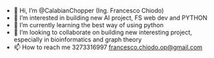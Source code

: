 - 👋 Hi, I’m @CalabianChopper (Ing. Francesco Chiodo)
- 👀 I’m interested in building new AI project, FS web dev and PYTHON
- 🌱 I’m currently learning the best way of using python
- 💞️ I’m looking to collaborate on building new interesting project, especially in bioinformatics and graph theory
- 📫 How to reach me 3273316997 francesco.chiodo.op@gmail.com

<!---
CalabianChopper/CalabianChopper is a ✨ special ✨ repository because its `README.md` (this file) appears on your GitHub profile.
You can click the Preview link to take a look at your changes.
--->
